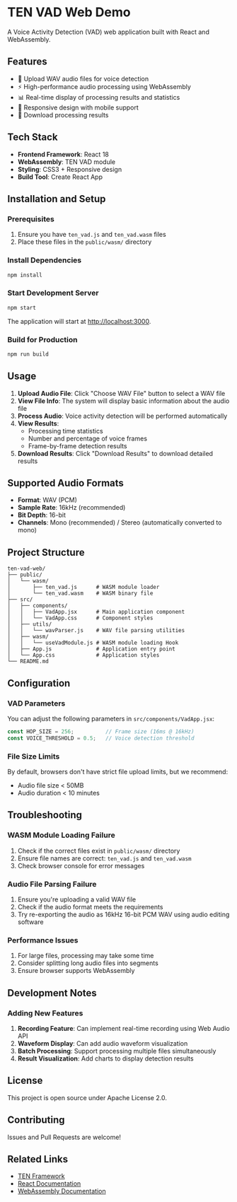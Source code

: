 # TEN VAD Web Demo

A Voice Activity Detection (VAD) web application built with React and WebAssembly.

## Features

- 🎵 Upload WAV audio files for voice detection
- ⚡ High-performance audio processing using WebAssembly
- 📊 Real-time display of processing results and statistics
- 📱 Responsive design with mobile support
- 💾 Download processing results

## Tech Stack

- **Frontend Framework**: React 18
- **WebAssembly**: TEN VAD module
- **Styling**: CSS3 + Responsive design
- **Build Tool**: Create React App

## Installation and Setup

### Prerequisites

1. Ensure you have `ten_vad.js` and `ten_vad.wasm` files
2. Place these files in the `public/wasm/` directory

### Install Dependencies

```bash
npm install
```

### Start Development Server

```bash
npm start
```

The application will start at [http://localhost:3000](http://localhost:3000).

### Build for Production

```bash
npm run build
```

## Usage

1. **Upload Audio File**: Click "Choose WAV File" button to select a WAV file
2. **View File Info**: The system will display basic information about the audio file
3. **Process Audio**: Voice activity detection will be performed automatically
4. **View Results**: 
   - Processing time statistics
   - Number and percentage of voice frames
   - Frame-by-frame detection results
5. **Download Results**: Click "Download Results" to download detailed results

## Supported Audio Formats

- **Format**: WAV (PCM)
- **Sample Rate**: 16kHz (recommended)
- **Bit Depth**: 16-bit
- **Channels**: Mono (recommended) / Stereo (automatically converted to mono)

## Project Structure

```
ten-vad-web/
├── public/
│   └── wasm/
│       ├── ten_vad.js      # WASM module loader
│       └── ten_vad.wasm    # WASM binary file
├── src/
│   ├── components/
│   │   ├── VadApp.jsx      # Main application component
│   │   └── VadApp.css      # Component styles
│   ├── utils/
│   │   └── wavParser.js    # WAV file parsing utilities
│   ├── wasm/
│   │   └── useVadModule.js # WASM module loading Hook
│   ├── App.js              # Application entry point
│   └── App.css             # Application styles
└── README.md
```

## Configuration

### VAD Parameters

You can adjust the following parameters in `src/components/VadApp.jsx`:

```javascript
const HOP_SIZE = 256;          // Frame size (16ms @ 16kHz)
const VOICE_THRESHOLD = 0.5;   // Voice detection threshold
```

### File Size Limits

By default, browsers don't have strict file upload limits, but we recommend:

- Audio file size < 50MB
- Audio duration < 10 minutes

## Troubleshooting

### WASM Module Loading Failure

1. Check if the correct files exist in `public/wasm/` directory
2. Ensure file names are correct: `ten_vad.js` and `ten_vad.wasm`
3. Check browser console for error messages

### Audio File Parsing Failure

1. Ensure you're uploading a valid WAV file
2. Check if the audio format meets the requirements
3. Try re-exporting the audio as 16kHz 16-bit PCM WAV using audio editing software

### Performance Issues

1. For large files, processing may take some time
2. Consider splitting long audio files into segments
3. Ensure browser supports WebAssembly

## Development Notes

### Adding New Features

1. **Recording Feature**: Can implement real-time recording using Web Audio API
2. **Waveform Display**: Can add audio waveform visualization
3. **Batch Processing**: Support processing multiple files simultaneously
4. **Result Visualization**: Add charts to display detection results

## License

This project is open source under Apache License 2.0.

## Contributing

Issues and Pull Requests are welcome!

## Related Links

- [TEN Framework](https://github.com/agora/TEN)
- [React Documentation](https://reactjs.org/)
- [WebAssembly Documentation](https://webassembly.org/)
